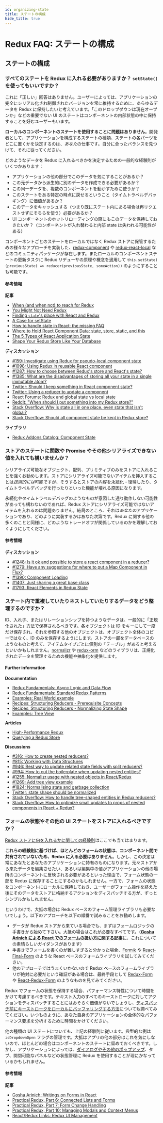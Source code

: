 ```yaml
---
id: organizing-state
title: ステートの構成
hide_title: true
---
```


# Redux FAQ: ステートの構成

<!--
## Table of Contents

- [Redux FAQ: Organizing State](#redux-faq-organizing-state)
  - [Table of Contents](#table-of-contents)
  - [Organizing State](#organizing-state)
    - [Do I have to put all my state into Redux? Should I ever use React's `setState()`?](#do-i-have-to-put-all-my-state-into-redux-should-i-ever-use-reacts-setstate)
      - [Further information](#further-information)
    - [Can I put functions, promises, or other non-serializable items in my store state?](#can-i-put-functions-promises-or-other-non-serializable-items-in-my-store-state)
      - [Further information](#further-information-1)
    - [How do I organize nested or duplicate data in my state?](#how-do-i-organize-nested-or-duplicate-data-in-my-state)
      - [Further information](#further-information-2)
    - [Should I put form state or other UI state in my store?](#should-i-put-form-state-or-other-ui-state-in-my-store)
      - [Further Information](#further-information-3)
-->

## ステートの構成

### すべてのステートを Redux に入れる必要がありますか？ `setState()` を使ってもいいですか？

これに「正しい」回答はありません。ユーザーによっては、アプリケーションの完全にシリアル化され制御されたバージョンを常に維持するために、あらゆるデータを Redux に保持したいと考えています。「このドロップダウンは現在オープンか」などの重要でない UI のステートはコンポーネントの内部状態の中に保持することを好むユーザーもいます。

**ローカルのコンポーネントのステートを使用することに問題はありません**。開発者として、アプリケーションを構成するステートの種類、ステートの各パーツをどこに置くかを決定するのは、*あなた*の仕事です。自分に合ったバランスを見つけて、それに従ってください。

どのようなデータを Redux に入れるべきかを決定するための一般的な経験則がいくつかあります：

- アプリケーションの他の部分でこのデータを気にすることがあるか？
- この元データから派生的に別のデータを作成できる必要があるか？
- この同一データを、複数のコンポーネントを動かすために使うか？
- このステートをある特定の時点に戻せるということ（タイムトラベルデバッギング）に価値があるか？
- このデータをキャッシュする（つまり既にステート内にある場合は再リクエストせずにそちらを使う）必要があるか？
- UI コンポーネントのホットリローディングの際にもこのデータを保持しておきたいか？（コンポーネントが入れ替わると内部 state は失われる可能性がある）

コンポーネントごとのステートをローカルではなく Redux ストアに保管するための様々なアプローチを実装した、[redux-component](https://github.com/tomchentw/redux-component) や [redux-react-local](https://github.com/threepointone/redux-react-local) などのコミュニティパッケージが存在します。またローカルのコンポーネントステートの更新タスクに Redux リデューサの原理や概念を適用して `this.setState( (previousState) => reducer(previousState, someAction))` のようにすることも可能です。

#### 参考情報

**記事**

- [When (and when not) to reach for Redux](https://changelog.com/posts/when-and-when-not-to-reach-for-redux)
- [You Might Not Need Redux](https://medium.com/@dan_abramov/you-might-not-need-redux-be46360cf367)
- [Finding `state`'s place with React and Redux](https://medium.com/@adamrackis/finding-state-s-place-with-react-and-redux-e9a586630172)
- [A Case for setState](https://medium.com/@zackargyle/a-case-for-setstate-1f1c47cd3f73)
- [How to handle state in React: the missing FAQ](https://medium.com/react-ecosystem/how-to-handle-state-in-react-6f2d3cd73a0c)
- [Where to Hold React Component Data: state, store, static, and this](https://medium.freecodecamp.com/where-do-i-belong-a-guide-to-saving-react-component-data-in-state-store-static-and-this-c49b335e2a00)
- [The 5 Types of React Application State](http://jamesknelson.com/5-types-react-application-state/)
- [Shape Your Redux Store Like Your Database](https://hackernoon.com/shape-your-redux-store-like-your-database-98faa4754fd5)

**ディスカッション**

- [#159: Investigate using Redux for pseudo-local component state](https://github.com/reduxjs/redux/issues/159)
- [#1098: Using Redux in reusable React component](https://github.com/reduxjs/redux/issues/1098)
- [#1287: How to choose between Redux's store and React's state?](https://github.com/reduxjs/redux/issues/1287)
- [#1385: What are the disadvantages of storing all your state in a single immutable atom?](https://github.com/reduxjs/redux/issues/1385)
- [Twitter: Should I keep something in React component state?](https://twitter.com/dan_abramov/status/749710501916139520)
- [Twitter: Using a reducer to update a component](https://twitter.com/dan_abramov/status/736310245945933824)
- [React Forums: Redux and global state vs local state](https://discuss.reactjs.org/t/redux-and-global-state-vs-local-state/4187)
- [Reddit: "When should I put something into my Redux store?"](https://www.reddit.com/r/reactjs/comments/4w04to/when_using_redux_should_all_asynchronous_actions/d63u4o8)
- [Stack Overflow: Why is state all in one place, even state that isn't global?](http://stackoverflow.com/questions/35664594/redux-why-is-state-all-in-one-place-even-state-that-isnt-global)
- [Stack Overflow: Should all component state be kept in Redux store?](http://stackoverflow.com/questions/35328056/react-redux-should-all-component-states-be-kept-in-redux-store)

**ライブラリ**

- [Redux Addons Catalog: Component State](https://github.com/markerikson/redux-ecosystem-links/blob/master/component-state.md)

### ストアのステートに関数や Promise やその他シリアライズできない値を入れても構いませんか？

シリアライズ可能なオブジェクト、配列、プリミティブのみをストアに入れることを強くお勧めします。ストアにシリアライズ可能でないアイテムを挿入することは*技術的には*可能ですが、そうするとストアの内容を永続化・復帰したり、タイムトラベルデバッグを行ったりといった機能が壊れる原因になります。

永続化やタイムトラベルデバッグのようなものが意図した通り動作しない可能性があっても構わないのであれば、Redux ストアにシリアライズ可能ではないアイテムを入れるのは問題ありません。結局のところ、それは*あなたの*アプリケーションであり、どのように実装するかはあなた次第です。Redux に関する他の多くのことと同様に、どのようなトレードオフが関係しているのかを理解しておくようにしてください。

#### 参考情報

**ディスカッション**

- [#1248: Is it ok and possible to store a react component in a reducer?](https://github.com/reduxjs/redux/issues/1248)
- [#1279: Have any suggestions for where to put a Map Component in Flux?](https://github.com/reduxjs/redux/issues/1279)
- [#1390: Component Loading](https://github.com/reduxjs/redux/issues/1390)
- [#1407: Just sharing a great base class](https://github.com/reduxjs/redux/issues/1407)
- [#1793: React Elements in Redux State](https://github.com/reduxjs/redux/issues/1793)

### ステート内で重複していたりネストしていたりするデータをどう整理するのですか？

ID、入れ子、またはリレーションシップを持つようなデータは、一般的に「正規化された」方法で保存されるべきです。各オブジェクトは ID をキーにして一度だけ保存され、それを参照する他のオブジェクトは、オブジェクト全体のコピーではなく、ID のみを保存するようにします。ストアの一部をデータベースのようなものと考えて、アイテムタイプごとに個別の「テーブル」があると考えるといいかもしれません。[normalizr](https://github.com/paularmstrong/normalizr) や [redux-orm](https://github.com/tommikaikkonen/redux-orm) などのライブラリは、正規化されたデータを管理するための機能や抽象化を提供します。

#### Further information

**Documentation**

- [Redux Fundamentals: Async Logic and Data Flow](../tutorials/fundamentals/part-6-async-logic.md)
- [Redux Fundamentals: Standard Redux Patterns](../tutorials/fundamentals/part-7-standard-patterns.md)
- [Examples: Real World example](../introduction/Examples.md#real-world)
- [Recipes: Structuring Reducers - Prerequisite Concepts](../recipes/structuring-reducers/PrerequisiteConcepts.md#normalizing-data)
- [Recipes: Structuring Reducers - Normalizing State Shape](../recipes/structuring-reducers/NormalizingStateShape.md)
- [Examples: Tree View](https://github.com/reduxjs/redux/tree/master/examples/tree-view)

**Articles**

- [High-Performance Redux](http://somebody32.github.io/high-performance-redux/)
- [Querying a Redux Store](https://medium.com/@adamrackis/querying-a-redux-store-37db8c7f3b0f)

**Discussions**

- [#316: How to create nested reducers?](https://github.com/reduxjs/redux/issues/316)
- [#815: Working with Data Structures](https://github.com/reduxjs/redux/issues/815)
- [#946: Best way to update related state fields with split reducers?](https://github.com/reduxjs/redux/issues/946)
- [#994: How to cut the boilerplate when updating nested entities?](https://github.com/reduxjs/redux/issues/994)
- [#1255: Normalizr usage with nested objects in React/Redux](https://github.com/reduxjs/redux/issues/1255)
- [#1269: Add tree view example](https://github.com/reduxjs/redux/pull/1269)
- [#1824: Normalising state and garbage collection](https://github.com/reduxjs/redux/issues/1824#issuecomment-228585904)
- [Twitter: state shape should be normalized](https://twitter.com/dan_abramov/status/715507260244496384)
- [Stack Overflow: How to handle tree-shaped entities in Redux reducers?](http://stackoverflow.com/questions/32798193/how-to-handle-tree-shaped-entities-in-redux-reducers)
- [Stack Overflow: How to optimize small updates to props of nested components in React + Redux?](http://stackoverflow.com/questions/37264415/how-to-optimize-small-updates-to-props-of-nested-component-in-react-redux)

### フォームの状態やその他の UI ステートをストアに入れるべきですか？

[Redux ストアに何を入れるかに関しての経験則](#do-i-have-to-put-all-my-state-into-redux-should-i-ever-use-reacts-setstate)はここでも当てはまります。

**これらの経験則に基づけば、ほとんどのフォームの状態は、コンポーネント間で共有されていないため、Redux に入る必要はありません**。しかし、この決定は常にあなたとあなたのアプリケーションに特有のものになります。元々ストアから来たデータを編集させたい、あるいは編集中の値がアプリケーションの他の場所のコンポーネントに反映される必要があるといった理由で、フォーム状態の一部を Redux に保存することにするのかもしれません。一方で、フォームの状態をコンポーネントにローカルに保持しておき、ユーザーがフォーム操作を終えた後にそのデータをストアに格納するアクションをディスパッチする方が、ずっとシンプルかもしれません。

というわけで、大抵の場合は Redux ベースのフォーム管理ライブラリも必要ないでしょう。以下のアプローチを以下の順番で試みることをお勧めします。

- データが Redux ストアから来ている場合でも、まずはフォームロジックの手書きから始めて下さい。大抵の場合はこれが必要なすべてです。（[**Gosha Arinich による React でのフォームの扱い方に関する記事**](https://goshakkk.name/on-forms-react/)に、これについての素晴らしいガイダンスがあります）
- 手書きでフォームを書くのが難しすぎると分かった場合、[Formik](https://github.com/jaredpalmer/formik) や [React-Final-Form](https://github.com/final-form/react-final-form) のような React ベースのフォームライブラリを試してみてください。
- 他のアプローチではうまくいかないので Redux ベースのフォームライブラリが絶対に必要だという確証がある場合は、最終手段として [Redux-Form](https://github.com/erikras/redux-form) や [React-Redux-Form](https://github.com/davidkpiano/react-redux-form) のようなものを見てみてください。

Redux でフォームの状態を保持する場合、パフォーマンス特性について時間をかけて考慮するべきです。テキスト入力のすべてのキーストロークに対してアクションをディスパッチすることにはおそらく価値がないでしょうし、[ディスパッチ前にキーストロークをローカルにバッファリングする方法](https://blog.isquaredsoftware.com/2017/01/practical-redux-part-7-forms-editing-reducers/)についても調べてみてください。いつものように、あなた自身のアプリケーションの全体的なパフォーマンス要求を分析するために時間をかけてください。

他の種類の UI ステートについても、上記の経験則に従います。典型的な例は `isDropdownOpen` フラグの管理です。大抵はアプリの他の部分はこれを気にしないので、ほとんどの場合はコンポーネントのステートに留めておくべきです。しかし、アプリケーションによっては、[ダイアログやその他のポップアップ](https://blog.isquaredsoftware.com/2017/07/practical-redux-part-10-managing-modals/)、タブ、開閉可能なパネルなどの状態管理に Redux を使用することが理にかなっているかもしれません。

#### 参考情報

**記事**

- [Gosha Arinich: Writings on Forms in React](https://goshakkk.name/on-forms-react/)
- [Practical Redux, Part 6: Connected Lists and Forms](https://blog.isquaredsoftware.com/2017/01/practical-redux-part-6-connected-lists-forms-and-performance/)
- [Practical Redux, Part 7: Form Change Handling](https://blog.isquaredsoftware.com/2017/01/practical-redux-part-7-forms-editing-reducers/)
- [Practical Redux, Part 10: Managing Modals and Context Menus](https://blog.isquaredsoftware.com/2017/07/practical-redux-part-10-managing-modals/)
- [React/Redux Links: Redux UI Management](https://github.com/markerikson/react-redux-links/blob/master/redux-ui-management.md)

